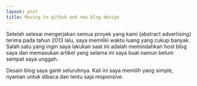 ```yaml
---
layout: post
title: Moving to github and new blog design
---
```

Setelah selesai mengerjakan semua proyek yang kami (abstract advertising) terima pada tahun 2013 lalu, saya memiliki waktu luang yang cukup banyak. Salah satu yang ingin saya lakukan saat ini adalah memindahkan host blog saya dan memasukan artikel yang selama ini saya buat namun belum sempat saya unggah.

Desain blog saya ganti seluruhnya. Kali ini saya memilih yang simple, nyaman untuk dibaca dan tentu saja responsive.